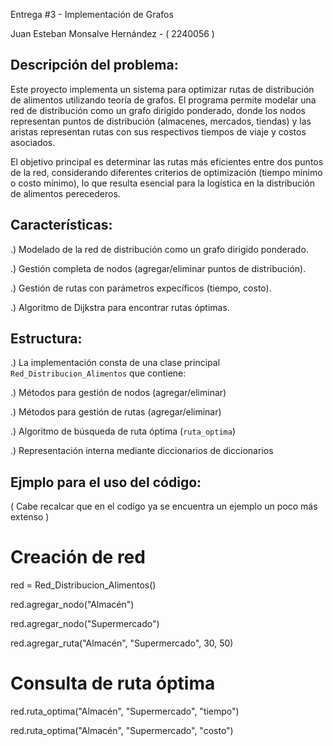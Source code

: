 Entrega #3 - Implementación de Grafos

Juan Esteban Monsalve Hernández - ( 2240056 )

Descripción del problema:
-

  Este proyecto implementa un sistema para optimizar rutas de distribución de alimentos utilizando teoría de grafos. El programa permite modelar una red de distribución como un grafo dirigido ponderado, donde los nodos representan puntos de distribución (almacenes, mercados, tiendas) y las aristas representan rutas con sus respectivos tiempos de viaje y costos asociados. 
  
  El objetivo principal es determinar las rutas más eficientes entre dos puntos de la red, considerando diferentes criterios de optimización (tiempo mínimo o costo mínimo), lo que resulta esencial para la logística en la distribución de alimentos perecederos.

Características: 
-
  .) Modelado de la red de distribución como un grafo dirigido ponderado.
  
  .) Gestión completa de nodos (agregar/eliminar puntos de distribución).
  
  .) Gestión de rutas con parámetros expecíficos (tiempo, costo).
  
  .) Algoritmo de Dijkstra para encontrar rutas óptimas.
  

Estructura: 
-
  .) La implementación consta de una clase principal `Red_Distribucion_Alimentos` que contiene:
  
  .) Métodos para gestión de nodos (agregar/eliminar)
  
  .) Métodos para gestión de rutas (agregar/eliminar)
  
  .) Algoritmo de búsqueda de ruta óptima (`ruta_optima`)
  
  .) Representación interna mediante diccionarios de diccionarios 
  

Ejmplo para el uso del código: 
-
( Cabe recalcar que en el codígo ya se encuentra un ejemplo un poco más extenso )

# Creación de red

red = Red_Distribucion_Alimentos()

red.agregar_nodo("Almacén")

red.agregar_nodo("Supermercado")

red.agregar_ruta("Almacén", "Supermercado", 30, 50)


# Consulta de ruta óptima

red.ruta_optima("Almacén", "Supermercado", "tiempo")

red.ruta_optima("Almacén", "Supermercado", "costo")

  

